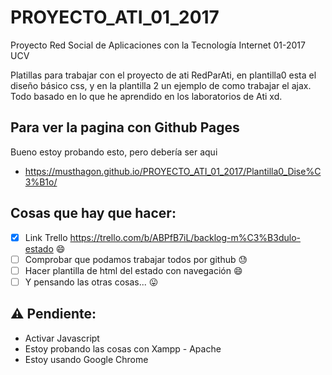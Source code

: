 # PROYECTO_ATI_01_2017
Proyecto Red Social de Aplicaciones con la Tecnología Internet 01-2017 UCV

Platillas para trabajar con el proyecto de ati RedParAti, en plantilla0 esta el diseño básico css, y en la plantilla 2 un ejemplo de como trabajar el ajax. Todo basado en lo que he aprendido en los laboratorios de Ati xd.

## Para ver la pagina con Github Pages

Bueno estoy probando esto, pero debería ser aqui 
* https://musthagon.github.io/PROYECTO_ATI_01_2017/Plantilla0_Dise%C3%B1o/

## Cosas que hay que hacer:
- [x] Link Trello https://trello.com/b/ABPfB7iL/backlog-m%C3%B3dulo-estado :smile:
- [ ] Comprobar que podamos trabajar todos por github :sweat:
- [ ] Hacer plantilla de html del estado con navegación :smile:
- [ ] Y pensando las otras cosas... :stuck_out_tongue:

## :warning: Pendiente:
* Activar Javascript
* Estoy probando las cosas con Xampp - Apache
* Estoy usando Google Chrome
